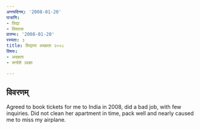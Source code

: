 ```yaml
---
अन्त्यदिनम्: '2008-01-20'
पात्राणि:
- विद्या
- विश्वासः
प्रारम्भः: '2008-01-20'
रस्यता: ३
title: विद्याया अदक्षता २००८
विषयः:
- अदक्षता
- सन्देशे ऽवज्ञा

---
```


## विवरणम्
Agreed to book tickets for me to India in 2008, did a bad job, with few inquiries.
Did not clean her apartment in time, pack well and nearly caused me to miss my airplane.

